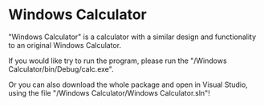 # Windows Calculator

"Windows Calculator" is a calculator with a similar design and functionality to an original Windows Calculator.

If you would like try to run the program, please run the "/Windows Calculator/bin/Debug/calc.exe".

Or you can also download the whole package and open in Visual Studio, using the file "/Windows Calculator/Windows Calculator.sln"!
